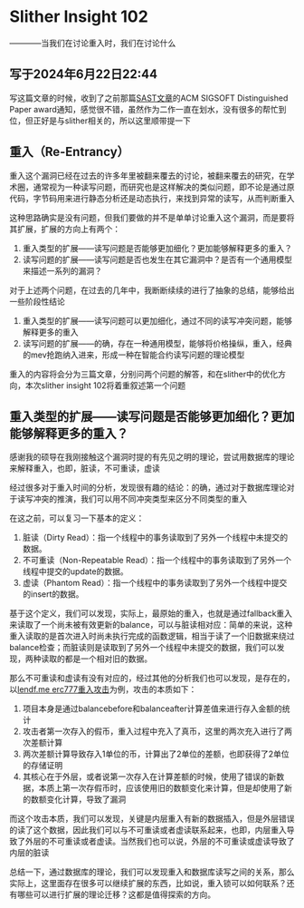 # Slither Insight 102

————当我们在讨论重入时，我们在讨论什么

写于2024年6月22日22:44
---

写这篇文章的时候，收到了之前那篇[SAST文章](https://2024.esec-fse.org/details/fse-2024-research-papers/16/Static-Application-Security-Testing-SAST-Tools-for-Smart-Contracts-How-Far-Are-We-)的ACM SIGSOFT Distinguished Paper award通知，感觉很不错，虽然作为二作一直在划水，没有很多的帮忙到位，但正好是与slither相关的，所以这里顺带提一下
## 重入（Re-Entrancy）

重入这个漏洞已经在过去的许多年里被翻来覆去的讨论，被翻来覆去的研究，在学术圈，通常视为一种读写问题，而研究也是这样解决的类似问题，即不论是通过原代码，字节码用来进行静态分析还是动态执行，来找到异常的读写，从而判断重入

这种思路确实是没有问题，但我们要做的并不是单单讨论重入这个漏洞，而是要将其扩展，扩展的方向上有两个：
1. 重入类型的扩展——读写问题是否能够更加细化？更加能够解释更多的重入？
2. 读写问题的扩展——读写问题是否也发生在其它漏洞中？是否有一个通用模型来描述一系列的漏洞？

对于上述两个问题，在过去的几年中，我断断续续的进行了抽象的总结，能够给出一些阶段性结论
1. 重入类型的扩展——读写问题可以更加细化，通过不同的读写冲突问题，能够解释更多的重入
2. 读写问题的扩展——的确，存在一种通用模型，能够将价格操纵，重入，经典的mev抢跑纳入进来，形成一种在智能合约读写问题的理论模型

重入的内容将会分为三篇文章，分别问两个问题的解答，和在slither中的优化方向，本次slither insight 102将着重叙述第一个问题


## 重入类型的扩展——读写问题是否能够更加细化？更加能够解释更多的重入？

感谢我的硕导在我刚接触这个漏洞时提的有先见之明的理论，尝试用数据库的理论来解释重入，也即，脏读，不可重读，虚读

经过很多对于重入时间的分析，发现很有趣的结论：的确，通过对于数据库理论对于读写冲突的推演，我们可以用不同冲突类型来区分不同类型的重入

在这之前，可以复习一下基本的定义：

1. 脏读（Dirty Read）：指一个线程中的事务读取到了另外一个线程中未提交的数据。
2. 不可重读（Non-Repeatable Read）：指一个线程中的事务读取到了另外一个线程中提交的update的数据。
3. 虚读（Phantom Read）：指一个线程中的事务读取到了另外一个线程中提交的insert的数据。

基于这个定义，我们可以发现，实际上，最原始的重入，也就是通过fallback重入来读取了一个尚未被有效更新的balance，可以与脏读相对应：简单的来说，这种重入读取的是首次进入时尚未执行完成的函数逻辑，相当于读了一个旧数据来绕过balance检查；而脏读则是读取到了另外一个线程中未提交的数据，我们可以发现，两种读取的都是一个相对旧的数据。

那么不可重读和虚读有没有对应的，经过其他的分析我们也可以发现，是存在的，以[lendf.me erc777重入攻击](https://blog.csdn.net/BradMoon/article/details/123133041)为例，攻击的本质如下：
1. 项目本身是通过balancebefore和balanceafter计算差值来进行存入金额的统计
2. 攻击者第一次存入的假币，重入过程中充入了真币，这里的两次充入进行了两次差额计算
3. 两次差额计算导致存入1单位的币，计算出了2单位的差额，也即获得了2单位的存储证明
4. 其核心在于外层，或者说第一次存入在计算差额的时候，使用了错误的新数据，本质上第一次存假币时，应该使用旧的数额变化来计算，但是却使用了新的数额变化计算，导致了漏洞

而这个攻击本质，我们可以发现，关键是内层重入有新的数据插入，但是外层错误的读了这个数据，因此我们可以与不可重读或者虚读联系起来，也即，内层重入导致了外层的不可重读或者虚读。当然我们也可以说，外层的不可重读或虚读导致了内层的脏读

总结一下，通过数据库的理论，我们可以发现重入和数据库读写之间的关系，那么实际上，这里面存在很多可以继续扩展的东西，比如说，重入锁可以如何联系？还有哪些可以进行扩展的理论迁移？这都是值得探索的方向。